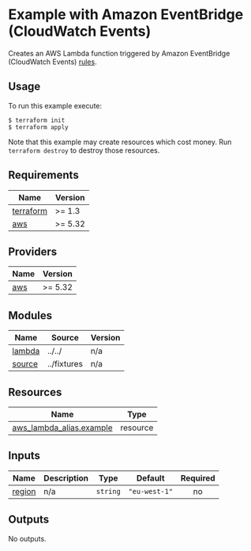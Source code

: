 # Example with Amazon EventBridge (CloudWatch Events)

Creates an AWS Lambda function triggered by Amazon EventBridge (CloudWatch Events) [rules](https://docs.aws.amazon.com/lambda/latest/dg/services-cloudwatchevents.html).

## Usage

To run this example execute:

```
$ terraform init
$ terraform apply
```

Note that this example may create resources which cost money. Run `terraform destroy` to destroy those resources.

<!-- BEGINNING OF PRE-COMMIT-TERRAFORM DOCS HOOK -->
## Requirements

| Name | Version |
|------|---------|
| <a name="requirement_terraform"></a> [terraform](#requirement\_terraform) | >= 1.3 |
| <a name="requirement_aws"></a> [aws](#requirement\_aws) | >= 5.32 |

## Providers

| Name | Version |
|------|---------|
| <a name="provider_aws"></a> [aws](#provider\_aws) | >= 5.32 |

## Modules

| Name | Source | Version |
|------|--------|---------|
| <a name="module_lambda"></a> [lambda](#module\_lambda) | ../../ | n/a |
| <a name="module_source"></a> [source](#module\_source) | ../fixtures | n/a |

## Resources

| Name | Type |
|------|------|
| [aws_lambda_alias.example](https://registry.terraform.io/providers/hashicorp/aws/latest/docs/resources/lambda_alias) | resource |

## Inputs

| Name | Description | Type | Default | Required |
|------|-------------|------|---------|:--------:|
| <a name="input_region"></a> [region](#input\_region) | n/a | `string` | `"eu-west-1"` | no |

## Outputs

No outputs.
<!-- END OF PRE-COMMIT-TERRAFORM DOCS HOOK -->